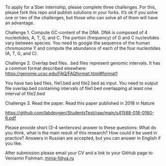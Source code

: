 To apply for a Sber internship, please complete three challenges. For this, please fork this repo and publish solutions in your forks. It’s ok if you solve one or two of the challenges, but those who can solve all of them will have an advantage.

Challenge 1. Compute GC-content of the DNA.
DNA is composed of 4 nucleotides, A, T, G, and C. The portion (frequency) of G and C nucleotides vary between species. You need to google the sequence of the human chromosome Y and compute the abundance of each of the four nucleotides (A, T, G, and C).

Challenge 2. Overlap bed files.
.bed files represent genomic intervals. It has a common format described elsewhere: 
https://genome.ucsc.edu/FAQ/FAQformat.html#format1

You have two bed files, file1.bed and file2.bed as input. You need to output file overlap.bed containing intervals of file1.bed overlapping at least one interval of file2.bed

Challenge 3. Read the paper.
Read this paper published in 2018 in Nature 

https://github.com/labdevgen/StudentsTest/raw/main/s41588-018-0160-6.pdf

Please provide short (3-4 sentences) answer to these questions:
What do you think, what is the main result of this research? How could it be used in practice? 
Answers in Russian are accepted, but you can answer in English if you like.

After submission please email your CV and a link to your GitHub page to Veniamin Fishman: minja-f@ya.ru
